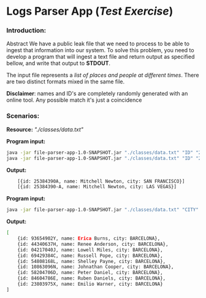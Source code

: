 # Logs Parser App (*Test Exercise*)
### Introduction:
Abstract
We have a public leak file that we need to process to be able to ingest that information into our
system. To solve this problem, you need to develop a program that will ingest a text file and return
output as specified bellow, and write that output to **STDOUT**.

The input file represents a *list of places and people at different times*. 
There are two distinct formats mixed in the same file. 

**Disclaimer**: names and ID's are completely randomly generated with an online tool. Any possible
match it's just a coincidence


### Scenarios:
**Resource:**  *"./classes/data.txt"*

**Program input:**
```bash
java -jar file-parser-app-1.0-SNAPSHOT.jar "./classes/data.txt" "ID" "25384390A"
java -jar file-parser-app-1.0-SNAPSHOT.jar "./classes/data.txt" "ID" "25384390-A"
```

**Output:**

```bash
    [{id: 25384390A, name: Mitchell Newton, city: SAN FRANCISCO}]
    [{id: 25384390-A, name: Mitchell Newton, city: LAS VEGAS}]
```


**Program input:**
```bash
java -jar file-parser-app-1.0-SNAPSHOT.jar "./classes/data.txt" "CITY" "BARCELONA"
```

**Output:**
```bash
[
    {id: 93654902Y, name: Erica Burns, city: BARCELONA}, 
    {id: 44340637H, name: Renee Anderson, city: BARCELONA}, 
    {id: 04217040J, name: Lowell Miles, city: BARCELONA}, 
    {id: 69429384C, name: Russell Pope, city: BARCELONA}, 
    {id: 54808168L, name: Shelley Payne, city: BARCELONA}, 
    {id: 10863096N, name: Johnathan Cooper, city: BARCELONA}, 
    {id: 58204706D, name: Peter Daniel, city: BARCELONA}, 
    {id: 84604786E, name: Ruben Daniels, city: BARCELONA}, 
    {id: 23803975X, name: Emilio Warner, city: BARCELONA}
]
```

